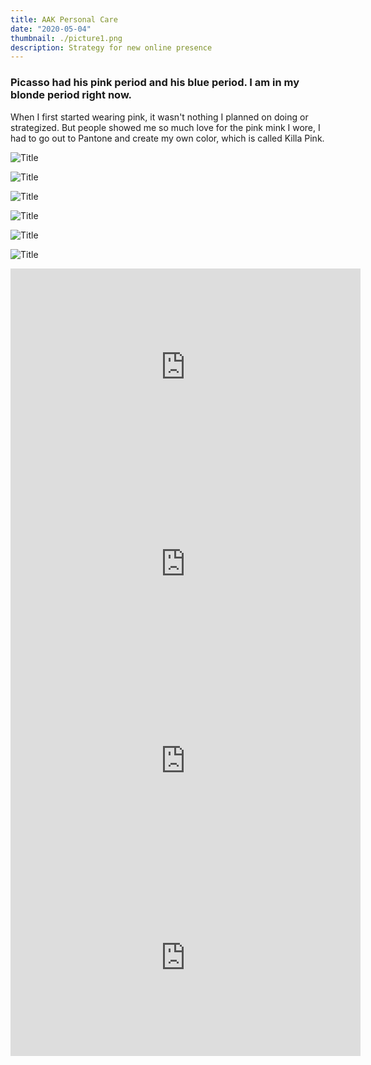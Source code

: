 ```yaml
---
title: AAK Personal Care
date: "2020-05-04"
thumbnail: ./picture1.png
description: Strategy for new online presence 
---
```


### Picasso had his pink period and his blue period. I am in my blonde period right now.

When I first started wearing pink, it wasn't nothing I planned on doing or strategized. But people showed me so much love for the pink mink I wore, I had to go out to Pantone and create my own color, which is called Killa Pink.

![Title](./picture1.png)

![Title](./picture2.jpg)

![Title](./picture3.jpg)

![Title](./picture4.jpg)

![Title](./picture5.jpg)

![Title](./picture6.jpg)

<iframe width="560" height="315" src="https://www.youtube.com/embed/0p5AAIJW-CY" frameborder="0" allow="accelerometer; autoplay; clipboard-write; encrypted-media; gyroscope; picture-in-picture" allowfullscreen></iframe>

<iframe width="560" height="315" src="https://www.youtube.com/embed/kwHVeWADs2Y" frameborder="0" allow="accelerometer; autoplay; clipboard-write; encrypted-media; gyroscope; picture-in-picture" allowfullscreen></iframe>

<iframe width="560" height="315" src="https://www.youtube.com/embed/U8RVX_ll2_8" frameborder="0" allow="accelerometer; autoplay; clipboard-write; encrypted-media; gyroscope; picture-in-picture" allowfullscreen></iframe>

<iframe width="560" height="315" src="https://www.youtube.com/embed/vlxH0DAv5ds" frameborder="0" allow="accelerometer; autoplay; clipboard-write; encrypted-media; gyroscope; picture-in-picture" allowfullscreen></iframe>